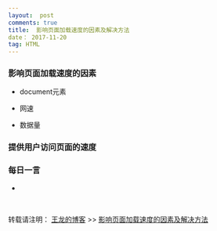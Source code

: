 ```yaml
---
layout:  post
comments: true
title:  影响页面加载速度的因素及解决方法
date： 2017-11-20
tag: HTML
---
```



###  影响页面加载速度的因素

* document元素

* 网速

* 数据量

###  提供用户访问页面的速度




###  每日一言

*

<br>


转载请注明： [王龙的博客](http://wanglong.org.cn/) >> [影响页面加载速度的因素及解决方法](http://wanglong.org.cn/2017/11/html_onload_speed/)